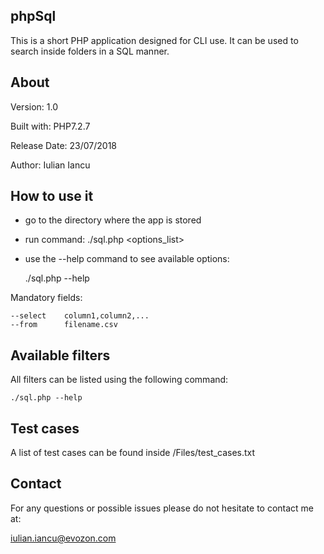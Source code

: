 ## phpSql
This is a short PHP application designed for CLI use. It can be used to search inside folders in a SQL manner.

## About
Version: 	1.0

Built with: 	PHP7.2.7

Release Date:	23/07/2018

Author: 	Iulian Iancu

## How to use it
- go to the directory where the app is stored
- run command:
    ./sql.php <options_list>

- use the --help command to see available options:
    
    ./sql.php --help
    
Mandatory fields:

    --select   	column1,column2,...    
    --from     	filename.csv
    
## Available filters
All filters can be listed using the following command:

    ./sql.php --help

## Test cases
A list of test cases can be found inside /Files/test_cases.txt

## Contact
For any questions or possible issues please do not hesitate to contact me at:

iulian.iancu@evozon.com
